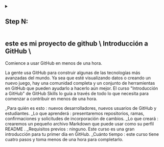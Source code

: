 <details id=1>
<summary><h2>Step N: </h2></summary>

</details>

## este es mi proyecto de github \ Introducción a GitHub \
Comience a usar GitHub en menos de una hora.

La gente usa GitHub para construir algunas de las tecnologías más avanzadas del mundo. Ya sea que esté visualizando datos o creando un nuevo juego, hay una comunidad completa y un conjunto de herramientas en GitHub que pueden ayudarlo a hacerlo aún mejor. El curso "Introducción a GitHub" de GitHub Skills lo guía a través de todo lo que necesita para comenzar a contribuir en menos de una hora.

_Para quién es esto : nuevos desarrolladores, nuevos usuarios de GitHub y estudiantes.
_Lo que aprenderá : presentaremos repositorios, ramas, confirmaciones y solicitudes de incorporación de cambios.
_Lo que creará : crearemos un pequeño archivo Markdown que puede usar como su perfil README .
_Requisitos previos : ninguno. Este curso es una gran introducción para tu primer día en GitHub.
_Cuánto tiempo : este curso tiene cuatro pasos y toma menos de una hora para completarlo.

<!--step1

## Step 1: Step title

endstep1-->
